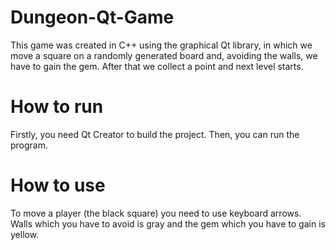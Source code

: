 # Dungeon-Qt-Game
This game was created in C++ using the graphical Qt library, in which we move a square on a randomly generated board and, avoiding the walls, we have to gain the gem. After that we collect a point and next level starts.

# How to run
Firstly, you need Qt Creator to build the project.
Then, you can run the program.

# How to use
To move a player (the black square) you need to use keyboard arrows. 
Walls which you have to avoid is gray and the gem which you have to gain is yellow. 


